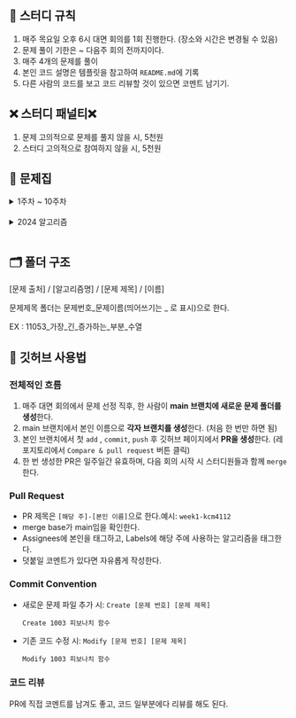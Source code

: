 ## **📃 스터디 규칙**

1. 매주 목요일 오후 6시 대면 회의를 1회 진행한다. (장소와 시간은 변경될 수 있음)
2. 문제 풀이 기한은  ~ 다음주 회의 전까지이다.
3. 매주 4개의 문제를 풀이
4. 본인 코드 설명은 템플릿을 참고하여 `README.md`에 기록
5. 다른 사람의 코드를 보고 코드 리뷰할 것이 있으면 코멘트 남기기.

## **❌ 스터디 패널티❌**

1. 문제 고의적으로 문제를 풀지 않을 시,  5천원
2. 스터디 고의적으로 참여하지 않을 시,  5천원

## **📕 문제집**

<details>
<summary>1주차 ~ 10주차</summary>
<br>
  
||날짜|분류|출처|문제1|문제2|문제3|문제4|
|--|--|--|----|--|--|--|--|
|**1주차**|09.11 ~ 09.14|백트래킹(Backtracking)|백준,프로그래머스 |[가르침](https://www.acmicpc.net/problem/1062)|[좋은수열](https://www.acmicpc.net/problem/2661)|[연산자 끼워넣기(3)](https://www.acmicpc.net/problem/15659)|[교점에 별 만들기](https://school.programmers.co.kr/learn/courses/30/lessons/87377)|
|**2주차**|09.14 ~ 09.21|그래프(Graph)|백준,프로그래머스 |[벽 부수고 이동하기](https://www.acmicpc.net/problem/2206)|[모양 만들기](https://www.acmicpc.net/problem/16932)|[일요일 아침의 데이트](https://www.acmicpc.net/problem/1445)|[네트워크](https://school.programmers.co.kr/learn/courses/30/lessons/43162)|
|**3주차**|09.25 ~ 10.05|다이나믹 프로그래밍(DP)|백준,프로그래머스 |[받아쓰기](https://www.acmicpc.net/problem/20542)|[양팔저울](https://www.acmicpc.net/problem/2629)|[구간 나누기](https://www.acmicpc.net/problem/2228)|[N으로 표현](https://school.programmers.co.kr/learn/courses/30/lessons/42895)|
|**4주차**|10.05 ~ 10.12|구현(Implementation)|백준,프로그래머스 |[모노미노도미노2](https://www.acmicpc.net/problem/20061)|[경사로](https://www.acmicpc.net/problem/14890)|[큐빙](https://www.acmicpc.net/problem/5373)|[메뉴 리뉴얼](https://school.programmers.co.kr/learn/courses/30/lessons/72411)|
|**5주차**|10.12 ~ 10.19|최소 스패닝 트리(MST)|백준,프로그래머스 |[최소 스패닝 트리](https://www.acmicpc.net/problem/1197) | [연애 혁명](https://www.acmicpc.net/problem/27498) | [행성 연결](https://www.acmicpc.net/problem/16398)|[합승 택시 요금](https://school.programmers.co.kr/learn/courses/30/lessons/72413) |
|**6주차**|10.18 ~ 10.26|랜덤 문제|프로그래머스|[이모티콘 할인행사](https://school.programmers.co.kr/learn/courses/30/lessons/150368) |[양궁대회](https://school.programmers.co.kr/learn/courses/30/lessons/92342) |[N-Queen](https://school.programmers.co.kr/learn/courses/30/lessons/12952) |[불량 사용자](https://school.programmers.co.kr/learn/courses/30/lessons/64064) |
|**7주차**|10.27 ~ 11.02|랜덤 문제|프로그래머스|[순위 검색](https://school.programmers.co.kr/learn/courses/30/lessons/72412) |[표현 가능한 이진트리](https://school.programmers.co.kr/learn/courses/30/lessons/150367) |[보석 쇼핑](https://school.programmers.co.kr/learn/courses/30/lessons/67258) |[경주로 건설](https://school.programmers.co.kr/learn/courses/30/lessons/67259) |
|**8주차**|11.02 ~ 11.09|두 포인터(Two Pointer)|백준, 프로그래머스|[세 용액](https://www.acmicpc.net/problem/2473) |[같이 눈사람 만들래?](https://www.acmicpc.net/problem/20366) |[꿈틀꿈틀 호석 애벌레 - 효율성](https://www.acmicpc.net/problem/20181) |[징검다리 건너기](https://school.programmers.co.kr/learn/courses/30/lessons/64062) |
|**9주차**|11.23 ~ 11.30|랜덤 문제|백준,프로그래머스|[크리스마스 트리](https://www.acmicpc.net/problem/1234) |[두 배열의 합](https://www.acmicpc.net/problem/2143) |[자물쇠와 열쇠](https://school.programmers.co.kr/learn/courses/30/lessons/60059) |[파괴되지 않은 건물](https://school.programmers.co.kr/learn/courses/30/lessons/92344) |
|**10주차**|11.30 ~ 12.07|랜덤 문제|백준, 프로그래머스| [저울](https://www.acmicpc.net/problem/2437) | [욕심쟁이 판다](https://www.acmicpc.net/problem/1937) | [셔틀버스](https://school.programmers.co.kr/learn/courses/30/lessons/17678) | [기둥과 보 설치](https://school.programmers.co.kr/learn/courses/30/lessons/60061) |
</details>
<br>    

<details>
<summary> 2024 알고리즘 </summary>
<br>

||날짜|분류|출처|문제1| 문제2                                        |문제3| 문제4                                            |
|--|--|--|----|--|--------------------------------------------|--|------------------------------------------------|
|**1주차**| 01.17 ~ 01.24 | 삼성A형 기출문제 | 백준  | [파이프 옮기기](https://www.acmicpc.net/problem/17070) | [⚾](https://www.acmicpc.net/problem/17281) | [색종이 붙이기](https://www.acmicpc.net/problem/17136) | [배열 돌리기](https://www.acmicpc.net/problem/17406)|
|**2주차**| 01.24 ~ 01.31 | 다이나믹 프로그래밍(DP) | 백준  | [보석 도둑](https://www.acmicpc.net/problem/1202) | [DDR](https://www.acmicpc.net/problem/2342) | [줄 세우기](https://www.acmicpc.net/problem/7570) | [성냥개비](https://www.acmicpc.net/problem/3687) |
|**3주차**| 01.31 ~ 02.07 | solved.ac class 5 | 백준  | [할로윈의 양아치](https://www.acmicpc.net/problem/20303) | [별자리 만들기](https://www.acmicpc.net/problem/4386) | [팰린드롬 분할](https://www.acmicpc.net/problem/1509) | [벽 부수고 이동하기 4](https://www.acmicpc.net/problem/16946) |
|**4, 5주차**| 02.07 ~ 02.21 | solved.ac class 5 | 백준  | [외판원 순회](https://www.acmicpc.net/problem/2098) | [2048(Easy)](https://www.acmicpc.net/problem/12100) | [낚시왕](https://www.acmicpc.net/problem/17143) | [가장 긴 증가하는 부분 수열 5](https://www.acmicpc.net/problem/14003) |
|**6주차**| 02.21 ~ 02.28 | solved.ac class 5+ | 백준  | [본대 산책2](https://www.acmicpc.net/problem/12850) | [선분 교차 2](https://www.acmicpc.net/problem/17387) | [전깃줄 - 2](https://www.acmicpc.net/problem/2568) | [계단 수](https://www.acmicpc.net/problem/1562) |
|**7주차**| 03.06 ~ 03.13 | 랜덤 문제 | 백준, 프로그래머스 | [카드 게임](https://www.acmicpc.net/problem/16566) | [부분수열의 합 2](https://www.acmicpc.net/problem/1208) | [섬 연결하기](https://school.programmers.co.kr/learn/courses/30/lessons/42861) | [여행경로](https://school.programmers.co.kr/learn/courses/30/lessons/43164) |
|**8주차**| 03.13 ~ 03.20 | 2024 KAKAO WINTER INTERNSHIP | 프로그래머스 | [도넛과 막대 그래프](https://school.programmers.co.kr/learn/courses/30/lessons/258711) | [주사위 고르기](https://school.programmers.co.kr/learn/courses/30/lessons/258709) | [n + 1 카드게임](https://school.programmers.co.kr/learn/courses/30/lessons/258707) | [산 모양 타일링](https://school.programmers.co.kr/learn/courses/30/lessons/258705) |
|**9주차**| 04.03 ~ 04.11 | 다이나믹 프로그래밍(DP) | 백준 | [색상환](https://www.acmicpc.net/problem/2482) | [그림 교환](https://www.acmicpc.net/problem/1029) | [파일 합치기](https://www.acmicpc.net/problem/11066) | [소형기관차](https://www.acmicpc.net/problem/2616) |
|**10주차**| 04.11 ~ 04.17 | 이분 탐색(Binary Search) | 백준 | [반도체 설계](https://www.acmicpc.net/problem/2352) | [공유기 설치](https://www.acmicpc.net/problem/2110) | [K번째 수](https://www.acmicpc.net/problem/1300) | [냅색문제](https://www.acmicpc.net/problem/1450) |



</details>
<br>    

## **🗂 폴더 구조**

[문제 출처] / [알고리즘명] / [문제 제목] / [이름]

문제제목 폴더는 문제번호_문제이름(띄어쓰기는 _ 로 표시)으로 한다.

EX : 11053_가장_긴_증가하는_부분_수열

## **🔎 깃허브 사용법**

### **전체적인 흐름**

1. 매주 대면 회의에서 문제 선정 직후, 한 사람이 **main 브랜치에 새로운 문제 폴더를 생성**한다.
2. main 브랜치에서 본인 이름으로 **각자 브랜치를 생성**한다. (처음 한 번만 하면 됨)
3. 본인 브랜치에서 첫 `add` , `commit`, `push` 후 깃허브 페이지에서 **PR을 생성**한다. (레포지토리에서 `Compare & pull request` 버튼 클릭) 
4. 한 번 생성한 PR은 일주일간 유효하며, 다음 회의 시작 시 스터디원들과 함께 `merge`한다.

### **Pull Request**

- PR 제목은 `[해당 주]-[본인 이름]`으로 한다.예시: `week1-kcm4112`
- merge base가 main임을 확인한다.
- Assignees에 본인을 태그하고, Labels에 해당 주에 사용하는 알고리즘을 태그한다.
- 덧붙일 코멘트가 있다면 자유롭게 작성한다.

### **Commit Convention**

- 새로운 문제 파일 추가 시: `Create [문제 번호] [문제 제목]`
    
    `Create 1003 피보나치 함수`
    
- 기존 코드 수정 시: `Modify [문제 번호] [문제 제목]`
    
    `Modify 1003 피보나치 함수`

### **코드 리뷰**

PR에 직접 코멘트를 남겨도 좋고, 코드 일부분에다 리뷰를 해도 된다.
